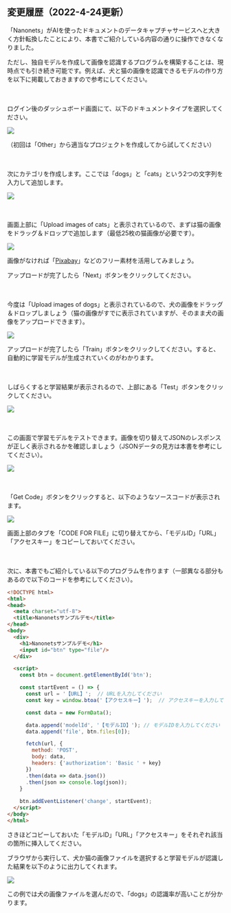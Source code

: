 ## 変更履歴（2022-4-24更新）

「Nanonets」がAIを使ったドキュメントのデータキャプチャサービスへと大きく方針転換したことにより、本書でご紹介している内容の通りに操作できなくなりました。

ただし、独自モデルを作成して画像を認識するプログラムを構築することは、現時点でも引き続き可能です。例えば、犬と猫の画像を認識できるモデルの作り方を以下に掲載しておきますので参考にしてください。

　

ログイン後のダッシュボード画面にて、以下のドキュメントタイプを選択してください。

![](images/model-1.png)

（初回は「Other」から適当なプロジェクトを作成してから試してください）

　

次にカテゴリを作成します。ここでは「dogs」と「cats」という2つの文字列を入力して追加します。

![](images/model-2.png)

　

画面上部に「Upload images of cats」と表示されているので、まずは猫の画像をドラッグ＆ドロップで追加します（最低25枚の猫画像が必要です）。

![](images/model-3.png)

画像がなければ「[Pixabay](https://pixabay.com/ja/)」などのフリー素材を活用してみましょう。

アップロードが完了したら「Next」ボタンをクリックしてください。

　

今度は「Upload images of dogs」と表示されているので、犬の画像をドラッグ＆ドロップしましょう（猫の画像がすでに表示されていますが、そのまま犬の画像をアップロードできます）。

![](images/model-4.png)

アップロードが完了したら「Train」ボタンをクリックしてください。すると、自動的に学習モデルが生成されていくのがわかります。

　
 
 しばらくすると学習結果が表示されるので、上部にある「Test」ボタンをクリックしてください。

![](images/model-5.png)

　

この画面で学習モデルをテストできます。画像を切り替えてJSONのレスポンスが正しく表示されるかを確認しましょう（JSONデータの見方は本書を参考にしてください）。

![](images/model-6.png)

　

「Get Code」ボタンをクリックすると、以下のようなソースコードが表示されます。

![](images/model-7.png)

画面上部のタブを「CODE FOR FILE」に切り替えてから、「モデルID」「URL」「アクセスキー」をコピーしておいてください。

　

次に、本書でもご紹介している以下のプログラムを作ります（一部異なる部分もあるので以下のコードを参考にしてください）。

```html
<!DOCTYPE html>
<html>
<head>
  <meta charset="utf-8">
  <title>Nanonetsサンプルデモ</title>
</head>
<body>
  <div>
    <h1>Nanonetsサンプルデモ</h1>
    <input id="btn" type="file"/>
  </div>

  <script>
    const btn = document.getElementById('btn');

    const startEvent = () => {
      const url = '【URL】';  // URLを入力してください
      const key = window.btoa('【アクセスキー】');  // アクセスキーを入力してください

      const data = new FormData();

      data.append('modelId', '【モデルID】'); // モデルIDを入力してください
      data.append('file', btn.files[0]);

      fetch(url, {
        method: 'POST',
        body: data,
        headers: {'authorization': 'Basic ' + key}
      })
      .then(data => data.json())
      .then(json => console.log(json));
    }
    
    btn.addEventListener('change', startEvent);
  </script>
</body>
</html>
```

さきほどコピーしておいた「モデルID」「URL」「アクセスキー」をそれぞれ該当の箇所に挿入してください。

ブラウザから実行して、犬か猫の画像ファイルを選択すると学習モデルが認識した結果を以下のように出力してくれます。

![](images/model-8.png)

この例では犬の画像ファイルを選んだので、「dogs」の認識率が高いことが分かります。

